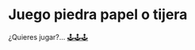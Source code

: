 # Juego piedra papel o tijera

¿Quieres jugar?... <a href='https://piedra-papel-tijera-app.netlify.app/'>🕹🕹🕹</a>